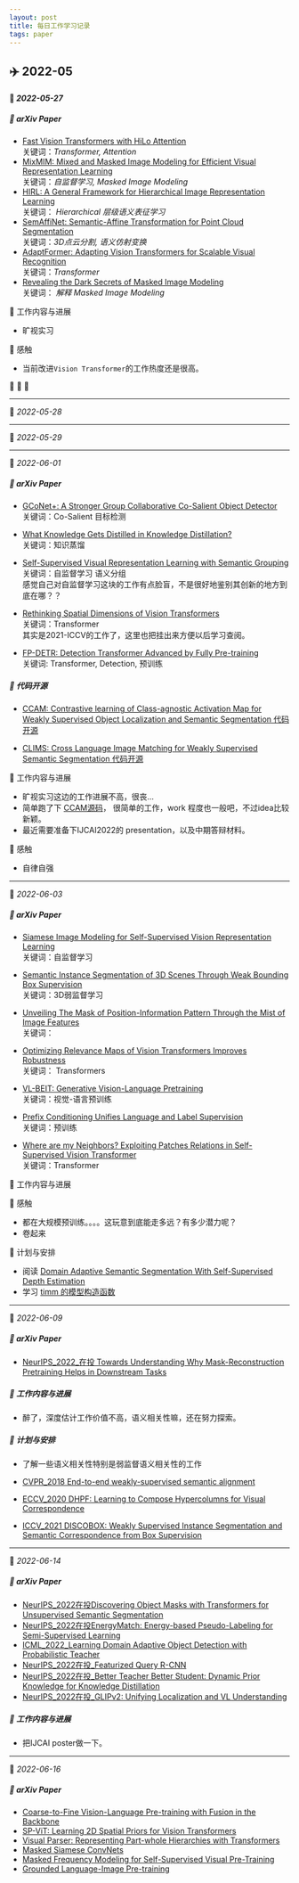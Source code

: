 ```yaml
---
layout: post
title: 每日工作学习记录
tags: paper
---
```


## ✈️ 2022-05

#### 🐯 *2022-05-27*

##### 🍉 arXiv Paper
  - [Fast Vision Transformers with HiLo Attention ](https://arxiv.org/pdf/2205.13213.pdf) <br>关键词：*Transformer, Attention*
  - [MixMIM: Mixed and Masked Image Modeling for Efficient Visual Representation Learning](https://arxiv.org/pdf/2205.13137.pdf) <br>关键词：*自监督学习, Masked Image Modeling*
  - [HIRL: A General Framework for Hierarchical Image Representation Learning](https://arxiv.org/pdf/2205.13159.pdf)<br>关键词： *Hierarchical 层级语义表征学习*
  - [SemAffiNet: Semantic-Affine Transformation for Point Cloud Segmentation](https://arxiv.org/pdf/2205.13490.pdf)<br>关键词：*3D点云分割, 语义仿射变换*
  - [AdaptFormer: Adapting Vision Transformers for Scalable Visual Recognition](https://arxiv.org/pdf/2205.13535.pdf)<br>关键词：*Transformer*
  - [Revealing the Dark Secrets of Masked Image Modeling](https://arxiv.org/pdf/2205.13543.pdf)<br>关键词： *解释 Masked Image Modeling*

🍉 工作内容与进展
  - 旷视实习

🍉 感触
  - 当前改进`Vision Transformer`的工作热度还是很高。

🌙 🌙 🌙 

---

🐯 *2022-05-28*


---

🐯 *2022-05-29*

---

🐯 *2022-06-01*

##### 🍉 arXiv Paper

- [GCoNet+: A Stronger Group Collaborative Co-Salient Object Detector](https://arxiv.org/pdf/2205.15469.pdf)<br>关键词：Co-Salient 目标检测 

- [What Knowledge Gets Distilled in Knowledge Distillation?](https://arxiv.org/pdf/2205.16004.pdf)<br>关键词：知识蒸馏

- [Self-Supervised Visual Representation Learning with Semantic Grouping](https://arxiv.org/pdf/2205.15288.pdf)<br>关键词：自监督学习 语义分组 <br>感觉自己对自监督学习这块的工作有点脸盲，不是很好地鉴别其创新的地方到底在哪？？

- [Rethinking Spatial Dimensions of Vision Transformers](https://arxiv.org/pdf/2103.16302.pdf)<br>关键词：Transformer<br>其实是2021-ICCV的工作了，这里也把挂出来方便以后学习查阅。

- [FP-DETR: Detection Transformer Advanced by Fully Pre-training](https://openreview.net/pdf?id=yjMQuLLcGWK)<br>关键词: Transformer,  Detection, 预训练

##### 🍉 代码开源 


- [CCAM: Contrastive learning of Class-agnostic Activation Map for Weakly Supervised Object Localization and Semantic Segmentation 代码开源](https://github.com/CVI-SZU/CCAM/tree/master/WSOL)

- [CLIMS: Cross Language Image Matching for Weakly Supervised Semantic Segmentation 代码开源](https://github.com/CVI-SZU/CLIMS)

🍉 工作内容与进展

  - 旷视实习这边的工作进展不高，很丧...
  - 简单跑了下 [CCAM源码](https://github.com/CVI-SZU/CCAM/tree/master/WSOL)， 很简单的工作，work 程度也一般吧，不过idea比较新颖。
  - 最近需要准备下IJCAI2022的 presentation，以及中期答辩材料。
  

🍉 感触
  - 自律自强

---

🐯 *2022-06-03*

##### 🍉 arXiv Paper

- [Siamese Image Modeling for Self-Supervised Vision Representation Learning](https://arxiv.org/pdf/2206.01204.pdf)<br>关键词：自监督学习

- [Semantic Instance Segmentation of 3D Scenes Through Weak Bounding Box Supervision](https://arxiv.org/pdf/2206.01203.pdf)<br>关键词：3D弱监督学习

- [Unveiling The Mask of Position-Information Pattern Through the Mist of Image Features](https://arxiv.org/pdf/2206.01202.pdf)<br>关键词：
  
- [Optimizing Relevance Maps of Vision Transformers Improves Robustness](https://arxiv.org/pdf/2206.01161.pdf)<br>关键词： Transformers


- [VL-BEIT: Generative Vision-Language Pretraining](https://arxiv.org/pdf/2206.01127.pdf)<br>关键词：视觉-语言预训练


- [Prefix Conditioning Unifies Language and Label Supervision](https://arxiv.org/pdf/2206.01125.pdf) <br>关键词：预训练

- [Where are my Neighbors? Exploiting Patches Relations in Self-Supervised Vision Transformer](https://arxiv.org/pdf/2206.00481.pdf)<br> 关键词：Transformer

🍉 工作内容与进展



🍉 感触
  - 都在大规模预训练。。。。这玩意到底能走多远？有多少潜力呢？
  - 卷起来

🍉 计划与安排

- 阅读 [Domain Adaptive Semantic Segmentation With Self-Supervised Depth Estimation](https://openaccess.thecvf.com/content/ICCV2021/html/Wang_Domain_Adaptive_Semantic_Segmentation_With_Self-Supervised_Depth_Estimation_ICCV_2021_paper.html)
- 学习 [timm 的模型构造函数](https://blog.csdn.net/weixin_44966641/article/details/121364784)

----

🐯 *2022-06-09*

##### 🍉 arXiv Paper

- [NeurIPS_2022_在投 Towards Understanding Why Mask-Reconstruction Pretraining Helps in Downstream Tasks](https://arxiv.org/pdf/2206.03826.pdf)

##### 🍉 工作内容与进展

- 醉了，深度估计工作价值不高，语义相关性嘛，还在努力探索。

##### 🍉 计划与安排

- 了解一些语义相关性特别是弱监督语义相关性的工作

- [CVPR_2018 End-to-end weakly-supervised semantic alignment](https://arxiv.org/pdf/1712.06861.pdf)
- [ECCV_2020 DHPF: Learning to Compose Hypercolumns for Visual Correspondence](https://arxiv.org/pdf/2007.10587.pdf)
- [ICCV_2021 DISCOBOX: Weakly Supervised Instance Segmentation and Semantic Correspondence from Box Supervision](https://openaccess.thecvf.com/content/ICCV2021/papers/Lan_DiscoBox_Weakly_Supervised_Instance_Segmentation_and_Semantic_Correspondence_From_Box_ICCV_2021_paper.pdf)

---

🐯 *2022-06-14*

##### 🍉 arXiv Paper

- [NeurIPS_2022在投Discovering Object Masks with Transformers for Unsupervised Semantic Segmentation](https://arxiv.org/pdf/2206.06363.pdf)
- [NeurIPS_2022在投EnergyMatch: Energy-based Pseudo-Labeling for Semi-Supervised Learning](https://arxiv.org/pdf/2206.06359.pdf)
- [ICML_2022_Learning Domain Adaptive Object Detection with Probabilistic Teacher](https://arxiv.org/pdf/2206.06293.pdf)
- [NeurIPS_2022在投_Featurized Query R-CNN](https://arxiv.org/pdf/2206.06258.pdf)
- [NeurIPS_2022在投_Better Teacher Better Student: Dynamic Prior Knowledge for Knowledge Distillation](https://arxiv.org/pdf/2206.06067.pdf)
- [NeurIPS_2022在投_GLIPv2: Unifying Localization and VL Understanding](https://arxiv.org/pdf/2206.05836.pdf)

##### 🍉 工作内容与进展

- 把IJCAI poster做一下。

---

🐯 *2022-06-16*

##### 🍉 arXiv Paper

- [Coarse-to-Fine Vision-Language Pre-training with Fusion in the Backbone](https://arxiv.org/pdf/2206.07643.pdf)
- [SP-ViT: Learning 2D Spatial Priors for Vision Transformers](https://arxiv.org/pdf/2206.07662.pdf)
- [Visual Parser: Representing Part-whole Hierarchies with Transformers](https://arxiv.org/pdf/2107.05790.pdf)
- [Masked Siamese ConvNets](https://arxiv.org/pdf/2206.07700.pdf)
- [Masked Frequency Modeling for Self-Supervised Visual Pre-Training](https://arxiv.org/pdf/2206.07706.pdf)
- [Grounded Language-Image Pre-training](https://arxiv.org/abs/2112.03857)

